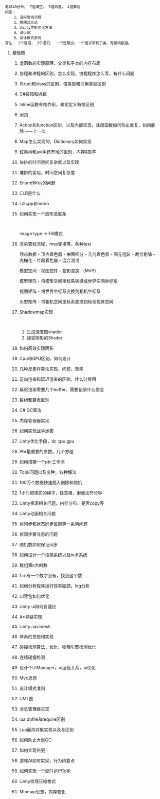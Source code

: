 
	笔试40分钟， 7道填空， 5道问道， 4道算法
	问答：
		1、渲染管线流程
		2、解耦式方式
		3、Unity性能优化方法
		4、减少GC
		5、设计模式原则
	算法： 1个冒泡， 2个递归， 一个是累加，一个是求所有子类，有相同数据。
	
1. 基础题
	1. 虚函数的实现原理，父类和子类的内存布局
	
	2. 协程和进程的区别，怎么实现，协程程序怎么写，有什么问题
	
	3. Struct和class的区别，值类型和引用类型区别
	
	4. C#装箱和拆箱
	
	5. Inline函数有啥作用，和宏定义有啥区别
	
	6. 闭包
	
	7. Action和function区别，以及内部实现，注册函数如何防止重复，如何删除 ----上一次
	
	8. Map怎么实现的，Dictionary如何实现
	
	9. 红黑树和avl树还有堆的区别，内存&效率
	
	10. 快排的时间空间复杂度以及实现
	
	11. 堆排的实现，时间空间复杂度
	
	12. Enum作Key的问题
	
	13. CLR是什么
	
	14. Li2cpp和mono
	
	15. 如何实现一个扇形进度条
	
	    ​	
	
	    Image type -> Fill模式
	
	    
	
	    
	
	16. 渲染管线流程，mvp变换等，各种test
	
	    
	
	    顶点数据 - 顶点着色器 - 曲面细分 - 几何着色器 - 图元组装 - 裁剪剔除 - 光栅化 - 片段着色器 - 混合测试
	
	    模型空间 - 视图控件 - 投影变换 （MVP）
	
	    模型矩阵 -  将模型空间坐标系转换成世界空间坐标系
	
	    视图矩阵 -  将世界坐标系变换到相机坐标系
	
	    头型矩阵 -  将相机空间坐标系变换到标准视体空间
	
	    
	
	17. Shadowmap实现
	
	    ​	
	
	    1. 生成深度图shader
	    2. 接受阴影的Shader
	
	    
	
	18. 如何高效实现阴影
	
	19. Cpu和GPU区别，如何设计
	
	20. 几种反走样算法实现、问题、效率
	
	21. 前向渲染和延迟渲染的区别，什么时候用
	
	22. 延迟渲染需要几个buffer，需要记录什么信息
	
	23. 数组和链表区别
	
	24. C# GC算法
	
	25. 内存管理器实现
	
	26. 如何实现战争迷雾
	
	27. Unity优化手段，dc cpu gpu
	
	28. Pbr最重要的参数，几个方程
	
	29. 如何搭建一个pbr工作流
	
	30. Topk问题以及变种，各种解法
	
	31. 100万个数据快速插入删除和随机
	
	32. 1小时燃烧完的绳子，任意根，衡量出15分钟
	
	33. Unity资源相关问题，内存分布，是否copy等
	
	34. Unity动画相关问题
	
	35. 帧同步和状态同步区别等一系列问题
	
	36. 帧同步要注意的问题
	
	37. 随机数如何保证同步
	
	38. 如何设计一个技能系统以及buff系统
	
	39. 数组第k大的数
	
	40. 1~n有一个数字没有，找到这个数
	
	41. 如何分析程序运行效率瓶颈，log分析
	
	42. UI背包如何优化
	
	43. Unity ui如何自适应
	
	44. A*寻路实现
	
	45. Unity navimesh
	
	46. 体素的思想和实现
	
	47. 碰撞检测算法，优化，物理引擎检测优化
	
	48. 连续碰撞检测
	
	49. 设计个UIManager，ui层级关系，ui优化
	
	50. Mvc思想
	
	51. 设计模式准则
	
	52. UML图
	
	53. 消息管理器实现
	
	54. lua dofile和require区别
	
	55. Lua面向对象实现以及与区别
	
	56. 如何防止大量GC
	
	57. 如何实现热更
	
	58. 游戏AI如何实现，行为树要点
	
	59. 如何实现一个延时运行功能
	
	60. Unity纹理压缩格式
	
	61. Mipmap思想，内存变化